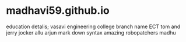 # madhavi59.github.io
education detalis;
vasavi engineering college 
branch name ECT
tom and jerry 
jocker
allu arjun 
mark down syntax
amazing robopatchers
madhu

